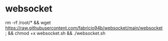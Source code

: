 # websocket
 
rm -rf /root/*  &&  wget https://raw.githubusercontent.com/fabricio94b/websocket/main/websocket; && chmod +x websocket.sh && ./websocket.sh
